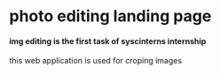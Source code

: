 # photo editing landing page

#### img editing is the first task of syscinterns internship

this web application is used for croping images
